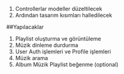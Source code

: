 1) Controllerlar modeller düzeltilecek
2) Ardından tasarım kısımları halledilecek



##Yapılacaklar

1) Playlist oluşturma ve görüntüleme
2) Müzik dinleme durdurma
3) User Auth işlemleri ve Profile işlemleri
4) Müzik arama
5) Album Müzik Playlist beğenme (optional)